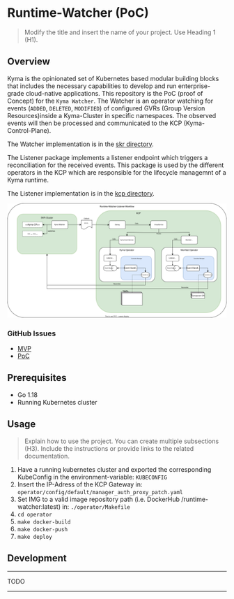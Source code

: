 
# Runtime-Watcher (PoC)

> Modify the title and insert the name of your project. Use Heading 1 (H1).

## Overview

Kyma is the opinionated set of Kubernetes based modular building blocks that includes the necessary capabilities to develop and run enterprise-grade cloud-native applications. This repository is the PoC (proof of Concept) for the `Kyma Watcher`. The Watcher is an operator watching for events (`ADDED`, `DELETED`, `MODIFIED`) of configured GVRs (Group Version Resources)inside a Kyma-Cluster in specific namespaces. The observed events will then be processed and communicated to the KCP (Kyma-Control-Plane).

The Watcher implementation is in the [skr directory](./skr).

The Listener package implements a listener endpoint which triggers a reconciliation for the received events. This package is used by the different operators in the KCP which are responsible for the lifecycle managemnt of a Kyma runtime.

The Listener implementation is in the [kcp directory](./kcp).


![](./docs/assets/watcher_workflow_network_arc.svg)

### GitHub Issues
- [MVP](https://github.com/kyma-project/kyma-operator/issues/33)
- [PoC](https://github.com/kyma-project/kyma-operator/issues/10)
## Prerequisites

- Go 1.18
- Running Kubernetes cluster



## Usage

> Explain how to use the project. You can create multiple subsections (H3). Include the instructions or provide links to the related documentation.
1. Have a running kubernetes cluster and exported the corresponding KubeConfig in the environment-variable: `KUBECONFIG`
2. Insert the IP-Adress of the KCP Gateway in: `operator/config/default/manager_auth_proxy_patch.yaml`
3. Set IMG to a valid image repository path (i.e. DockerHub <username>/runtime-watcher:latest) in: `./operator/Makefile`
4. `cd operator`
5.  `make docker-build`
6.  `make docker-push`
7.  `make deploy`

## Development

---
TODO

---
